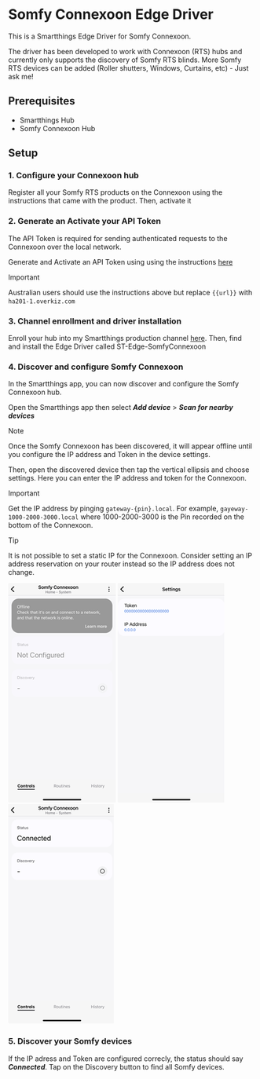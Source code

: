 # Somfy Connexoon Edge Driver
This is a Smartthings Edge Driver for Somfy Connexoon. 

The driver has been developed to work with Connexoon (RTS) hubs and currently only supports the discovery of Somfy RTS blinds. More Somfy RTS devices can be added (Roller shutters, Windows, Curtains, etc) - Just ask me!

## Prerequisites
- Smartthings Hub
- Somfy Connexoon Hub

## Setup

### 1. Configure your Connexoon hub 

Register all your Somfy RTS products on the Connexoon using the instructions that came with the product. Then, activate it 

### 2. Generate an Activate your API Token

The API Token is required for sending authenticated requests to the Connexoon over the local network.

Generate and Activate an API Token using using the instructions [here](https://github.com/Somfy-Developer/Somfy-TaHoma-Developer-Mode)

> [!IMPORTANT]
> Australian users should use the instructions above but replace `{{url}}` with `ha201-1.overkiz.com`

### 3. Channel enrollment and driver installation

Enroll your hub into my Smartthings production channel [here](https://callaway.smartthings.com/channels/d9a44c51-f5db-4849-81a6-dc7c6b3540ff). Then, find and install the Edge Driver called ST-Edge-SomfyConnexoon

### 4. Discover and configure Somfy Connexoon

In the Smartthings app, you can now discover and configure the Somfy Connexoon hub.

Open the Smartthings app then select ***Add device*** > ***Scan for nearby devices*** 

> [!NOTE]
> Once the Somfy Connexoon has been discovered, it will appear offline until you configure the IP address and Token in the device settings.

Then, open the discovered device then tap the vertical ellipsis and choose settings. Here you can enter the IP address and token for the Connexoon.

> [!IMPORTANT]
> Get the IP address by pinging `gateway-{pin}.local`. For example, `gayeway-1000-2000-3000.local` where 1000-2000-3000 is the Pin recorded on the bottom of the Connexoon.

> [!TIP]
> It is not possible to set a static IP for the Connexoon. Consider setting an IP address reservation on your router instead so the IP address does not change.

![Screenshot of Somfy Connexoon device not configured and offline](assets/images/screenshot_connexoon-notconfigured.png)
![Screenshot of Somfy Connexoon device settings](assets/images/screenshot_connexoon-settings.png)
![Screenshot of Somfy Connexoon device online and connected](assets/images/screenshot_connexoon-connected.png)

### 5. Discover your Somfy devices

If the IP adress and Token are configured correcly, the status should say ***Connected***. Tap on the Discovery button to find all Somfy devices.

